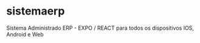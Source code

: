 # sistemaerp
Sistema Administrado ERP  -  EXPO / REACT para todos os dispositivos  IOS, Android e Web
